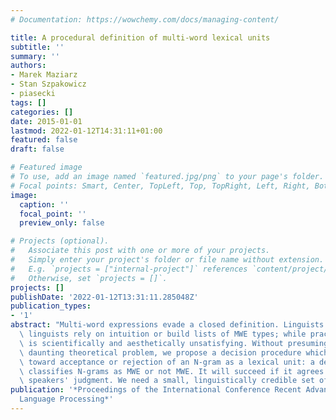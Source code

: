 ```yaml
---
# Documentation: https://wowchemy.com/docs/managing-content/

title: A procedural definition of multi-word lexical units
subtitle: ''
summary: ''
authors:
- Marek Maziarz
- Stan Szpakowicz
- piasecki
tags: []
categories: []
date: 2015-01-01
lastmod: 2022-01-12T14:31:11+01:00
featured: false
draft: false

# Featured image
# To use, add an image named `featured.jpg/png` to your page's folder.
# Focal points: Smart, Center, TopLeft, Top, TopRight, Left, Right, BottomLeft, Bottom, BottomRight.
image:
  caption: ''
  focal_point: ''
  preview_only: false

# Projects (optional).
#   Associate this post with one or more of your projects.
#   Simply enter your project's folder or file name without extension.
#   E.g. `projects = ["internal-project"]` references `content/project/deep-learning/index.md`.
#   Otherwise, set `projects = []`.
projects: []
publishDate: '2022-01-12T13:31:11.285048Z'
publication_types:
- '1'
abstract: "Multi-word expressions evade a closed definition. Linguists and computational\
  \ linguists rely on intuition or build lists of MWE types; while practical, that\
  \ is scientifically and aesthetically unsatisfying. Without presuming to solve a\
  \ daunting theoretical problem, we propose a decision procedure which steers a lexicographer\
  \ toward acceptance or rejection of an N-gram as a lexical unit: a decision tree\
  \ classifies N-grams as MWE or not MWE. It will succeed if it agrees with the native\
  \ speakers' judgment. We need a small, linguistically credible set of"
publication: '*Proceedings of the International Conference Recent Advances in Natural
  Language Processing*'
---
```

